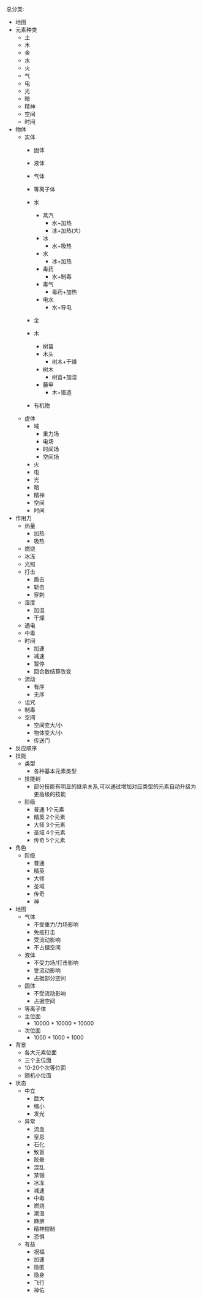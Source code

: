 总分类:
- 地图
- 元素种类
  - 土
  - 木
  - 金
  - 水
  - 火
  - 气
  - 电
  - 光
  - 暗
  - 精神
  - 空间
  - 时间
- 物体
  - 实体
    - 固体
    - 液体
    - 气体
    - 等离子体

    - 水
      - 蒸汽
        - 水+加热
        - 冰+加热(大)
      - 冰
        - 水+吸热
      - 水
        - 冰+加热
      - 毒药
        - 水+制毒
      - 毒气
        - 毒药+加热
      - 电水
        - 水+导电
    - 金
    - 木
      - 树苗
      - 木头
        - 树木+干燥
      - 树木
        - 树苗+加湿
      - 藤甲
        - 木+锻造
    - 有机物
  - 虚体
    - 域
      - 重力场
      - 电场
      - 时间场
      - 空间场
    - 火
    - 电
    - 光
    - 暗
    - 精神
    - 空间
    - 时间
- 作用力
  - 热量
    - 加热
    - 吸热
  - 燃烧
  - 冰冻
  - 光照
  - 打击
    - 盾击
    - 斩击
    - 穿刺
  - 湿度
    - 加湿
    - 干燥
  - 通电
  - 中毒
  - 时间
    - 加速
    - 减速
    - 暂停
    - 回合数结算改变
  - 流动
    - 有序
    - 无序
  - 诅咒
  - 制毒
  - 空间
    - 空间变大/小
    - 物体变大/小
    - 传送门
- 反应顺序
- 技能
  - 类型
    - 各种基本元素类型
  - 技能树
    - 部分技能有明显的继承关系,可以通过增加对应类型的元素自动升级为更高级的技能
  - 阶级
    - 普通 1个元素
    - 精英 2个元素
    - 大师 3个元素
    - 圣域 4个元素
    - 传奇 5个元素
- 角色
  - 阶级
    - 普通
    - 精英
    - 大师
    - 圣域
    - 传奇
    - 神
- 地图
  - 气体
    - 不受重力/力场影响
    - 免疫打击
    - 受流动影响
    - 不占据空间
  - 液体
    - 不受力场/打击影响
    - 受流动影响
    - 占据部分空间
  - 固体
    - 不受流动影响
    - 占据空间
  - 等离子体
  - 主位面
    - 10000 * 10000 * 10000
  - 次位面
    - 1000 * 1000 * 1000
- 背景
  - 各大元素位面
  - 三个主位面
  - 10-20个次等位面
  - 随机小位面
- 状态
  - 中立
    - 巨大
    - 缩小
    - 发光
  - 异常
    - 流血
    - 窒息
    - 石化
    - 致盲
    - 眩晕
    - 混乱
    - 禁锢
    - 冰冻
    - 减速
    - 中毒
    - 燃烧
    - 潮湿
    - 麻痹
    - 精神控制
    - 恐惧
  - 有益
    - 祝福
    - 加速
    - 隐匿
    - 隐身
    - 飞行
    - 神佑
